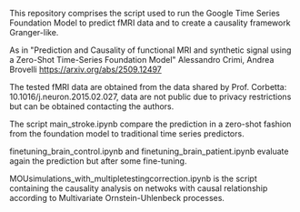 This repository comprises the script used to run the Google Time Series Foundation Model to predict fMRI data and to create a causality framework Granger-like.

As in "Prediction and Causality of functional MRI and synthetic signal using a Zero-Shot Time-Series Foundation Model"
Alessandro Crimi, Andrea Brovelli https://arxiv.org/abs/2509.12497


The tested fMRI data are obtained from the data shared by Prof. Corbetta:  10.1016/j.neuron.2015.02.027, data are not public due to privacy restrictions but can be obtained contacting
the authors. 

The script main_stroke.ipynb compare the prediction in a zero-shot fashion from the foundation model to traditional time series predictors. 

finetuning_brain_control.ipynb and  finetuning_brain_patient.ipynb evaluate again the prediction but after some fine-tuning. 

MOUsimulations_with_multipletestingcorrection.ipynb is the script containing the causality analysis on netwoks with causal relationship according to Multivariate Ornstein-Uhlenbeck processes.
